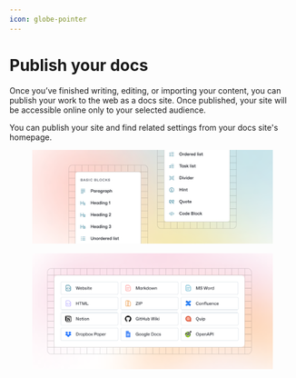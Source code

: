 ```yaml
---
icon: globe-pointer
---
```


# Publish your docs

Once you’ve finished writing, editing, or importing your content, you can publish your work to the web as a docs site. Once published, your site will be accessible online only to your selected audience.

You can publish your site and find related settings from your docs site's homepage.&#x20;

<figure><img src="getting-started/images/editor.png" alt=""><figcaption></figcaption></figure>

<figure><img src="getting-started/images/import.png" alt=""><figcaption></figcaption></figure>
